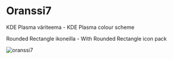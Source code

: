 # Oranssi7
KDE Plasma väriteema - KDE Plasma colour scheme

Rounded Rectangle ikoneilla - With Rounded Rectangle icon pack

![oranssi7](https://user-images.githubusercontent.com/73434605/153766233-2db4da37-b78e-48ef-9690-d71b8b08320d.png)
